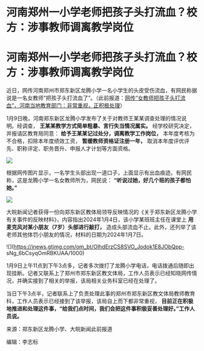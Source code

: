 # 河南郑州一小学老师把孩子头打流血？校方：涉事教师调离教学岗位

# 河南郑州一小学老师把孩子头打流血？校方：涉事教师调离教学岗位

近日，网传河南郑州市郑东新区龙腾小学一名小学生的头皮受伤流血，有网民称据说是一名女教师“把孩子头打流血了”。（此前报道：[网传“女教师把孩子头打流血”，河南当地教育部门：非常重视，正积极处理](https://news.qq.com/rain/a/20240109A0729M00)）

1月9日晚，河南郑东新区龙腾小学发布了关于对教师王某某调查处理的情况说明。经调查， **王某某教学方式简单粗暴、言行失当情况属实。**
经学校研究决定，并报请区教育局同意： **给予王某某记过处分，调离教学工作岗位，** 本年度考核为不合格，扣除本年度绩效工资，
**暂缓教师资格证注册一年，** 取消本年度评优评先、职称评定、职务晋升、申报人才计划等方面资格。

![](https://inews.gtimg.com/om_bt/OHst1D84zgYWNL9WmVfsGqtMlwGg4Pp1rw0pInmFbS4zwAA/1000)

根据网传图片显示，一名学生头部出现一道口子，上面显示有出血痕迹。有网民称，这是龙腾小学一名女教师所为，网民说： **“听说过她，好几个班的孩子都怕她。”**

![](https://inews.gtimg.com/om_bt/Ou0EhZbHYM0Av9exvoBuhu4HL2ze9inp99ZfKpZy3CEcgAA/1000)

大皖新闻记者获得一份向郑东新区教体局领导反映情况的《关于郑东新区龙腾小学有关事件的反映材料》，内容指出2024年1月4日，该小学某班班主任在课堂上
**用麦克风对某小朋友（7岁）头部进行敲打，** 造成头部流血不止。此外，还列举了该老师其他体罚小朋友的情况，材料的日期为2024年1月7日。

![](https://inews.gtimg.com/om_bt/OlhdErzCS8SVO_Jodok1E8JObQpp-
sNg_6bCsyqOmRBKUAA/1000)

1月9日上午11点到下午3点多，记者多次拨打了龙腾小学电话，电话拨通后随即出现挂断。记者又联系上了郑州市郑东新区教文体局，工作人员表示已经知晓网传情况，并确实接到了相关的举报，该局相关业务科室已经在处理了。

当日下午3点半，记者联系上了负责处理此事的郑州市郑东新区教文体局教师教育科，工作人员表示已经接到了该举报，该局自上而下都非常重视，
**目前正在积极地推进和处理这件事，“给我们点时间，我们会把这件事积极妥善处理好。”工作人员说。**

来源：郑东新区龙腾小学、大皖新闻此前报道

编辑：李志标

